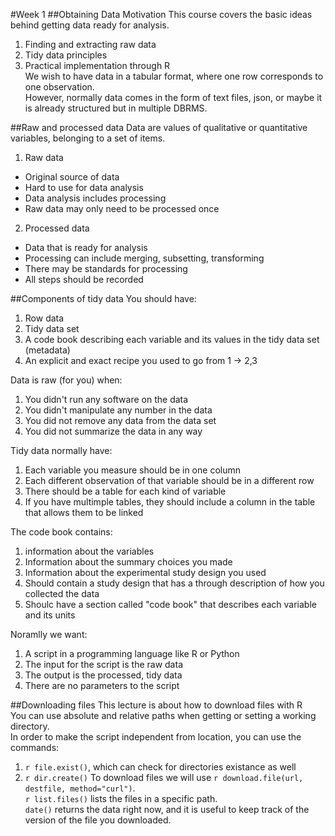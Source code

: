 #Week 1
##Obtaining Data Motivation
This course covers the basic ideas behind getting data ready for analysis.  
1. Finding and extracting raw data  
2. Tidy data principles  
3. Practical implementation through R  
We wish to have data in a tabular format, where one row corresponds to one observation.  
However, normally data comes in the form of text files, json, or maybe it is already structured but in multiple DBRMS.  

##Raw and processed data
Data are values of qualitative or quantitative variables, belonging to a set of items.  
1. Raw data
  * Original source of data
  * Hard to use for data analysis
  * Data analysis includes processing
  * Raw data may only need to be processed once
2. Processed data
  * Data that is ready for analysis
  * Processing can include merging, subsetting, transforming
  * There may be standards for processing
  * All steps should be recorded

##Components of tidy data
You should have:
1. Row data
2. Tidy data set
3. A code book describing each variable and its values in the tidy data set (metadata)
4. An explicit and exact recipe you used to go from 1 -> 2,3

Data is raw (for you)  when:
1. You didn't run any software on the data
2. You didn't manipulate any number in the data
3. You did not remove any data from the data set
4. You did not summarize the data in any way

Tidy data normally have:
1. Each variable you measure should be in one column
2. Each different observation of that variable should be in a different row
3. There should be a table for each kind of variable
4. If you have multimple tables, they should include a column in the table that allows them to be linked

The code book contains:
1. information about the variables
2. Information about the summary choices you made
3. Information about the experimental study design you used
4. Should contain a study design that has a through description of how you collected the data
5. Shoulc have a section called "code book" that describes each variable and its units

Noramlly we want:
1. A script in a programming language like R or Python
2. The input for the script is the raw data
3. The output is the processed, tidy data
4. There are no parameters to the script

##Downloading files
This lecture is about how to download files with R  
You can use absolute and relative paths when getting or setting a working directory.  
In order to make the script independent from location, you can use the commands:  
1. `r file.exist()`, which can check for directories existance as well
2. `r dir.create()`
To download files we will use `r download.file(url, destfile, method="curl")`.  
`r list.files()` lists the files in a specific path.  
`date()` returns the data right now, and it is useful to keep track of the version of the file you downloaded.  
